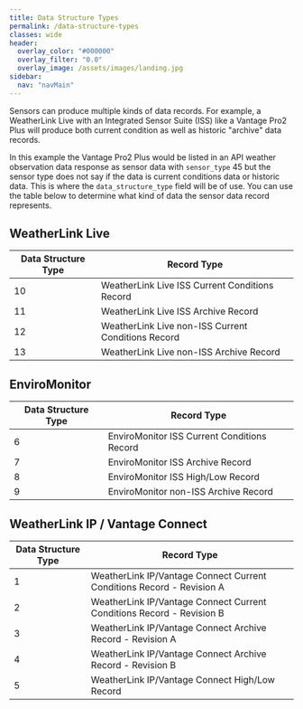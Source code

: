 ```yaml
---
title: Data Structure Types
permalink: /data-structure-types
classes: wide
header:
  overlay_color: "#000000"
  overlay_filter: "0.0"
  overlay_image: /assets/images/landing.jpg
sidebar:
  nav: "navMain"
---
```


Sensors can produce multiple kinds of data records. For example, a WeatherLink Live with an Integrated Sensor Suite (ISS) like a Vantage Pro2 Plus will produce both current condition as well as historic "archive" data records.

In this example the Vantage Pro2 Plus would be listed in an API weather observation data response as sensor data with `sensor_type` 45 but the sensor type does not say if the data is current conditions data or historic data. This is where the `data_structure_type` field will be of use. You can use the table below to determine what kind of data the sensor data record represents.

## WeatherLink Live

Data Structure Type|Record Type
-|-
10|WeatherLink Live ISS Current Conditions Record
11|WeatherLink Live ISS Archive Record
12|WeatherLink Live non-ISS Current Conditions Record
13|WeatherLink Live non-ISS Archive Record

## EnviroMonitor

Data Structure Type|Record Type
-|-
6|EnviroMonitor ISS Current Conditions Record
7|EnviroMonitor ISS Archive Record
8|EnviroMonitor ISS High/Low Record
9|EnviroMonitor non-ISS Archive Record

## WeatherLink IP / Vantage Connect

Data Structure Type|Record Type
-|-
1|WeatherLink IP/Vantage Connect Current Conditions Record - Revision A
2|WeatherLink IP/Vantage Connect Current Conditions Record - Revision B
3|WeatherLink IP/Vantage Connect Archive Record - Revision A
4|WeatherLink IP/Vantage Connect Archive Record - Revision B
5|WeatherLink IP/Vantage Connect High/Low Record
